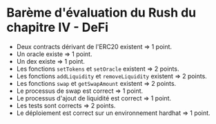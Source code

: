# Barème d'évaluation du Rush du chapitre IV - DeFi

- Deux contracts dérivant de l'ERC20 existent ⇒ 1 point.
- Un oracle existe ⇒ 1 point.
- Un dex existe ⇒ 1 point.
- Les fonctions `setTokens` et `setOracle` existent ⇒ 2 points.
- Les fonctions `addLiquidity` et `removeLiquidity` existent ⇒ 2 points.
- Les fonctions `swap` et `getSwapAmount` existent ⇒ 2 points.
- Le processus de swap est correct ⇒ 1 point.
- Le processus d'ajout de liquidité est correct ⇒ 1 point.
- Les tests sont corrects ⇒ 2 points.
- Le déploiement est correct sur un environnement hardhat ⇒ 1 point.